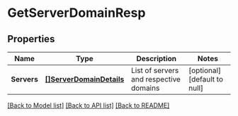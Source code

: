 # GetServerDomainResp

## Properties
Name | Type | Description | Notes
------------ | ------------- | ------------- | -------------
**Servers** | [**[]ServerDomainDetails**](ServerDomainDetails.md) | List of servers and respective domains | [optional] [default to null]

[[Back to Model list]](../README.md#documentation-for-models) [[Back to API list]](../README.md#documentation-for-api-endpoints) [[Back to README]](../README.md)

